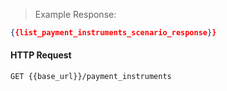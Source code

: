 > Example Response:

```json
{{list_payment_instruments_scenario_response}}
```

#### HTTP Request

`GET {{base_url}}/payment_instruments`
